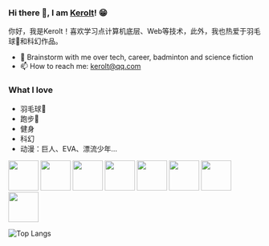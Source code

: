 ### Hi there 👋, I am [Kerolt](https://kerolt.github.io/)! 😁

你好，我是Kerolt！喜欢学习点计算机底层、Web等技术，此外，我也热爱于羽毛球🏸和科幻作品。

- 💬 Brainstorm with me over tech, career, badminton and science fiction
- 📫 How to reach me: kerolt@qq.com

### What I love

- 羽毛球🏸
- 跑步🏃
- 健身
- 科幻
- 动漫：巨人、EVA、漂流少年…

<a><img src="https://cdn.jsdelivr.net/gh/devicons/devicon@latest/icons/c/c-original.svg" width=60/></a>
<a><img src="https://cdn.jsdelivr.net/gh/devicons/devicon@latest/icons/cplusplus/cplusplus-original.svg" width=60/></a>
<a><img src="https://cdn.jsdelivr.net/gh/devicons/devicon@latest/icons/qt/qt-original.svg" width=60/></a>
<a><img src="https://cdn.jsdelivr.net/gh/devicons/devicon@latest/icons/javascript/javascript-original.svg" width=60/></a>
<a><img src="https://cdn.jsdelivr.net/gh/devicons/devicon@latest/icons/typescript/typescript-original.svg" width=60/></a>
<a><img src="https://cdn.jsdelivr.net/gh/devicons/devicon@latest/icons/vuejs/vuejs-original.svg" width=60/></a>
<a><img src="https://cdn.jsdelivr.net/gh/devicons/devicon/icons/linux/linux-original.svg" width=60/></a>
<a><img src="https://cdn.jsdelivr.net/gh/devicons/devicon@latest/icons/debian/debian-original.svg" width=60/></a>

![Top Langs](https://github-readme-stats.vercel.app/api/top-langs/?username=kerolt&hide=TeX,HTML,CSS&layout=compact)
